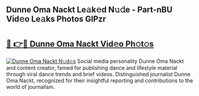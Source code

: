 ## Dunne Oma Nackt Le𝚊k𝚎d N𝚞𝚍e - Part-nBU Vid𝚎o Le𝚊ks Photos GlPzr

# <h2><a href="http://fb2lzhf.evod.top/?m=Dunne+Oma+Nackt">🔗 👉🔴 Dunne Oma Nackt Vid𝚎o Ph𝚘t𝚘s</a></h2>

[![Dunne Oma Nackt N𝚞d𝚎s](https://i.imgur.com/8V9OHl7.gif)](http://fb2lzhf.evod.top/?m=Dunne+Oma+Nackt)
Social media personality Dunne Oma Nackt and content creator, famed for publishing dance and lifestyle material through viral dance trends and brief videos. Distinguished journalist Dunne Oma Nackt, recognized for their insightful reporting and contributions to the world of journalism. 

